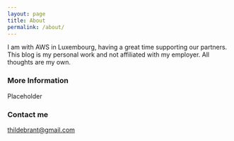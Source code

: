 ```yaml
---
layout: page
title: About
permalink: /about/
---
```


I am with AWS in Luxembourg, having a great time supporting our partners. This blog is my personal work and not affiliated with my employer. All thoughts are my own.

### More Information

Placeholder

### Contact me

[thildebrant@gmail.com](mailto:thildebrant@gmail.com)
